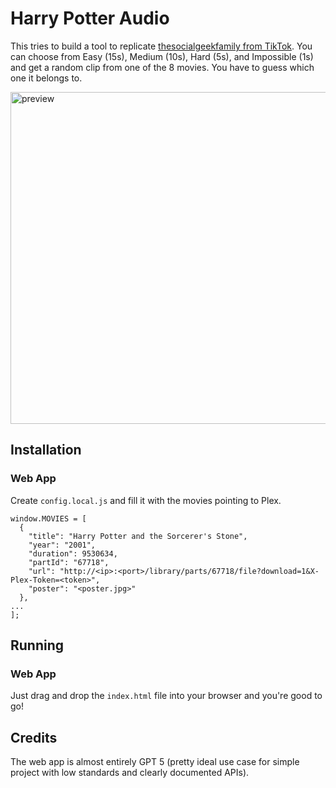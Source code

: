 # Harry Potter Audio

This tries to build a tool to replicate [thesocialgeekfamily from TikTok](https://www.tiktok.com/@thesocialgeekfamily/video/7506354369470811422). You can choose from Easy (15s), Medium (10s), Hard (5s), and Impossible (1s) and get a random clip from one of the 8 movies. You have to guess which one it belongs to.

<img width="1070" height="531" alt="preview" src="https://github.com/user-attachments/assets/67f42763-b8f2-4cc0-b634-ff97d092ef50" />

## Installation

### Web App
Create `config.local.js` and fill it with the movies pointing to Plex.
```
window.MOVIES = [
  {
    "title": "Harry Potter and the Sorcerer's Stone",
    "year": "2001",
    "duration": 9530634,
    "partId": "67718",
    "url": "http://<ip>:<port>/library/parts/67718/file?download=1&X-Plex-Token=<token>",
    "poster": "<poster.jpg>"
  },
...
];
```

## Running

### Web App
Just drag and drop the `index.html` file into your browser and you're good to go!

## Credits

The web app is almost entirely GPT 5 (pretty ideal use case for simple project with low standards and clearly documented APIs).
